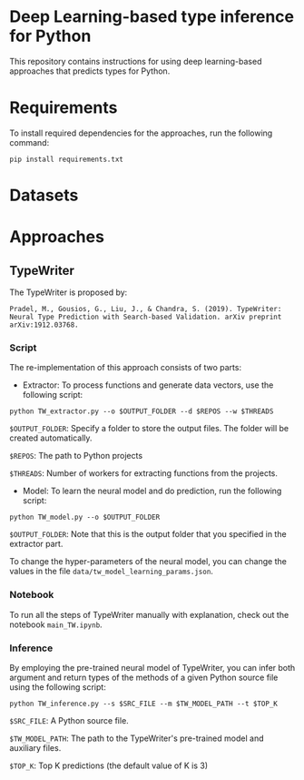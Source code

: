 # Deep Learning-based type inference for Python
This repository contains instructions for using deep learning-based approaches that predicts types for Python.

# Requirements
To install required dependencies for the approaches, run the following command:
```
pip install requirements.txt
```

# Datasets

# Approaches

## TypeWriter
The TypeWriter is proposed by:
```
Pradel, M., Gousios, G., Liu, J., & Chandra, S. (2019). TypeWriter: Neural Type Prediction with Search-based Validation. arXiv preprint arXiv:1912.03768.
```

### Script

The re-implementation of this approach consists of two parts:

 - Extractor: To process functions and generate data vectors, use the following script:
```
python TW_extractor.py --o $OUTPUT_FOLDER --d $REPOS --w $THREADS
```
`$OUTPUT_FOLDER`: Specify a folder to store the output files. The folder will be created automatically.

`$REPOS`: The path to Python projects

`$THREADS`: Number of workers for extracting functions from the projects.

- Model: To learn the neural model and do prediction, run the following script:
```
python TW_model.py --o $OUTPUT_FOLDER
```
`$OUTPUT_FOLDER`: Note that this is the output folder that you specified in the extractor part.

To change the hyper-parameters of the neural model, you can change the values in the file `data/tw_model_learning_params.json`.

### Notebook
To run all the steps of TypeWriter manually with explanation, check out the notebook `main_TW.ipynb`.

### Inference 
By employing the pre-trained neural model of TypeWriter, you can infer both argument and return types of the methods of a given Python source file using the following script:

```
python TW_inference.py --s $SRC_FILE --m $TW_MODEL_PATH --t $TOP_K
```

`$SRC_FILE`: A Python source file.

`$TW_MODEL_PATH`: The path to the TypeWriter's pre-trained model and auxiliary files.

`$TOP_K`: Top K predictions (the default value of K is 3)

